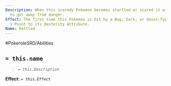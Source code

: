```yaml
---
Description: When this scaredy Pokemon becomes startled or scared it will make haste
  to get away from danger.
Effect: The first time this Pokemon is hit by a Bug, Dark, or Ghost-Type Attack, increase
  1 Point to its Dexterity Attribute.
Name: Rattled
---
```


#PokeroleSRD/Abilities

## `= this.name`

> *`= this.Description`*

**Effect:** `= this.Effect`